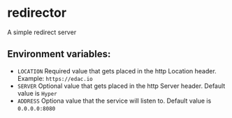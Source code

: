 # redirector
A simple redirect server

## Environment variables:
* `LOCATION` Required value that gets placed in the http Location header. Example: `https://edac.io`
* `SERVER` Optional value that gets placed in the http Server header. Default value is `Hyper`
* `ADDRESS` Optiona value that the service will listen to. Default value is `0.0.0.0:8080`
